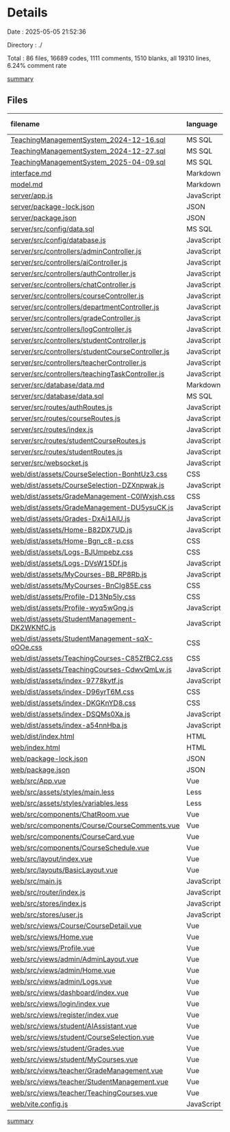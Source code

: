 # Details

Date : 2025-05-05 21:52:36

Directory : ./

Total : 86 files,  16689 codes, 1111 comments, 1510 blanks, all 19310 lines, 6.24% comment rate

[summary](results.md)

## Files
| filename | language | code | comment | blank | total | comment rate |
| :--- | :--- | ---: | ---: | ---: | ---: | ---: |
| [TeachingManagementSystem_2024-12-16.sql](../TeachingManagementSystem_2024-12-16.sql) | MS SQL | 652 | 34 | 106 | 792 | 4.96% |
| [TeachingManagementSystem_2024-12-27.sql](../TeachingManagementSystem_2024-12-27.sql) | MS SQL | 765 | 45 | 131 | 941 | 5.56% |
| [TeachingManagementSystem_2025-04-09.sql](../TeachingManagementSystem_2025-04-09.sql) | MS SQL | 1,410 | 45 | 140 | 1,595 | 3.09% |
| [interface.md](../interface.md) | Markdown | 5 | 0 | 1 | 6 | 0.00% |
| [model.md](../model.md) | Markdown | 1 | 0 | 0 | 1 | 0.00% |
| [server/app.js](../server/app.js) | JavaScript | 67 | 10 | 14 | 91 | 12.99% |
| [server/package-lock.json](../server/package-lock.json) | JSON | 2,070 | 0 | 1 | 2,071 | 0.00% |
| [server/package.json](../server/package.json) | JSON | 26 | 0 | 1 | 27 | 0.00% |
| [server/src/config/data.sql](../server/src/config/data.sql) | MS SQL | 14 | 2 | 1 | 17 | 12.50% |
| [server/src/config/database.js](../server/src/config/database.js) | JavaScript | 23 | 1 | 4 | 28 | 4.17% |
| [server/src/controllers/adminController.js](../server/src/controllers/adminController.js) | JavaScript | 32 | 4 | 5 | 41 | 11.11% |
| [server/src/controllers/aiController.js](../server/src/controllers/aiController.js) | JavaScript | 67 | 5 | 11 | 83 | 6.94% |
| [server/src/controllers/authController.js](../server/src/controllers/authController.js) | JavaScript | 163 | 10 | 18 | 191 | 5.78% |
| [server/src/controllers/chatController.js](../server/src/controllers/chatController.js) | JavaScript | 49 | 2 | 5 | 56 | 3.92% |
| [server/src/controllers/courseController.js](../server/src/controllers/courseController.js) | JavaScript | 665 | 39 | 71 | 775 | 5.54% |
| [server/src/controllers/departmentController.js](../server/src/controllers/departmentController.js) | JavaScript | 70 | 4 | 8 | 82 | 5.41% |
| [server/src/controllers/gradeController.js](../server/src/controllers/gradeController.js) | JavaScript | 118 | 8 | 13 | 139 | 6.35% |
| [server/src/controllers/logController.js](../server/src/controllers/logController.js) | JavaScript | 43 | 3 | 5 | 51 | 6.52% |
| [server/src/controllers/studentController.js](../server/src/controllers/studentController.js) | JavaScript | 162 | 14 | 22 | 198 | 7.95% |
| [server/src/controllers/studentCourseController.js](../server/src/controllers/studentCourseController.js) | JavaScript | 281 | 24 | 34 | 339 | 7.87% |
| [server/src/controllers/teacherController.js](../server/src/controllers/teacherController.js) | JavaScript | 314 | 11 | 29 | 354 | 3.38% |
| [server/src/controllers/teachingTaskController.js](../server/src/controllers/teachingTaskController.js) | JavaScript | 431 | 28 | 48 | 507 | 6.10% |
| [server/src/database/data.md](../server/src/database/data.md) | Markdown | 143 | 0 | 26 | 169 | 0.00% |
| [server/src/database/data.sql](../server/src/database/data.sql) | MS SQL | 488 | 71 | 71 | 630 | 12.70% |
| [server/src/routes/authRoutes.js](../server/src/routes/authRoutes.js) | JavaScript | 6 | 2 | 3 | 11 | 25.00% |
| [server/src/routes/courseRoutes.js](../server/src/routes/courseRoutes.js) | JavaScript | 10 | 0 | 3 | 13 | 0.00% |
| [server/src/routes/index.js](../server/src/routes/index.js) | JavaScript | 118 | 29 | 29 | 176 | 19.73% |
| [server/src/routes/studentCourseRoutes.js](../server/src/routes/studentCourseRoutes.js) | JavaScript | 9 | 0 | 3 | 12 | 0.00% |
| [server/src/routes/studentRoutes.js](../server/src/routes/studentRoutes.js) | JavaScript | 8 | 0 | 3 | 11 | 0.00% |
| [server/src/websocket.js](../server/src/websocket.js) | JavaScript | 61 | 9 | 15 | 85 | 12.86% |
| [web/dist/assets/CourseSelection-BonhtUz3.css](../web/dist/assets/CourseSelection-BonhtUz3.css) | CSS | 1 | 0 | 1 | 2 | 0.00% |
| [web/dist/assets/CourseSelection-DZXnpwak.js](../web/dist/assets/CourseSelection-DZXnpwak.js) | JavaScript | 1 | 0 | 1 | 2 | 0.00% |
| [web/dist/assets/GradeManagement-C0IWxjsh.css](../web/dist/assets/GradeManagement-C0IWxjsh.css) | CSS | 1 | 0 | 1 | 2 | 0.00% |
| [web/dist/assets/GradeManagement-DU5ysuCK.js](../web/dist/assets/GradeManagement-DU5ysuCK.js) | JavaScript | 1 | 0 | 1 | 2 | 0.00% |
| [web/dist/assets/Grades-DxAi1AlU.js](../web/dist/assets/Grades-DxAi1AlU.js) | JavaScript | 1 | 0 | 1 | 2 | 0.00% |
| [web/dist/assets/Home-B82DX7UD.js](../web/dist/assets/Home-B82DX7UD.js) | JavaScript | 1 | 0 | 1 | 2 | 0.00% |
| [web/dist/assets/Home-Bgn_c8-p.css](../web/dist/assets/Home-Bgn_c8-p.css) | CSS | 1 | 0 | 1 | 2 | 0.00% |
| [web/dist/assets/Logs-BJUmpebz.css](../web/dist/assets/Logs-BJUmpebz.css) | CSS | 1 | 0 | 1 | 2 | 0.00% |
| [web/dist/assets/Logs-DVsW15Df.js](../web/dist/assets/Logs-DVsW15Df.js) | JavaScript | 1 | 0 | 1 | 2 | 0.00% |
| [web/dist/assets/MyCourses-BB_RP8Rb.js](../web/dist/assets/MyCourses-BB_RP8Rb.js) | JavaScript | 1 | 0 | 1 | 2 | 0.00% |
| [web/dist/assets/MyCourses-BnCIg85E.css](../web/dist/assets/MyCourses-BnCIg85E.css) | CSS | 1 | 0 | 1 | 2 | 0.00% |
| [web/dist/assets/Profile-D13Np5ly.css](../web/dist/assets/Profile-D13Np5ly.css) | CSS | 1 | 0 | 1 | 2 | 0.00% |
| [web/dist/assets/Profile-wyq5wGng.js](../web/dist/assets/Profile-wyq5wGng.js) | JavaScript | 1 | 0 | 1 | 2 | 0.00% |
| [web/dist/assets/StudentManagement-DK2WKNfC.js](../web/dist/assets/StudentManagement-DK2WKNfC.js) | JavaScript | 1 | 0 | 1 | 2 | 0.00% |
| [web/dist/assets/StudentManagement-sqX-oOOe.css](../web/dist/assets/StudentManagement-sqX-oOOe.css) | CSS | 1 | 0 | 1 | 2 | 0.00% |
| [web/dist/assets/TeachingCourses-C85ZfBC2.css](../web/dist/assets/TeachingCourses-C85ZfBC2.css) | CSS | 1 | 0 | 1 | 2 | 0.00% |
| [web/dist/assets/TeachingCourses-CdwvQmLw.js](../web/dist/assets/TeachingCourses-CdwvQmLw.js) | JavaScript | 1 | 0 | 1 | 2 | 0.00% |
| [web/dist/assets/index-9778kytf.js](../web/dist/assets/index-9778kytf.js) | JavaScript | 9 | 499 | 0 | 508 | 98.23% |
| [web/dist/assets/index-D96yrT6M.css](../web/dist/assets/index-D96yrT6M.css) | CSS | 1 | 0 | 1 | 2 | 0.00% |
| [web/dist/assets/index-DKGKnYD8.css](../web/dist/assets/index-DKGKnYD8.css) | CSS | 1 | 0 | 1 | 2 | 0.00% |
| [web/dist/assets/index-DSQMs0Xa.js](../web/dist/assets/index-DSQMs0Xa.js) | JavaScript | 1 | 0 | 1 | 2 | 0.00% |
| [web/dist/assets/index-a54nnHba.js](../web/dist/assets/index-a54nnHba.js) | JavaScript | 1 | 0 | 1 | 2 | 0.00% |
| [web/dist/index.html](../web/dist/index.html) | HTML | 14 | 0 | 0 | 14 | 0.00% |
| [web/index.html](../web/index.html) | HTML | 13 | 0 | 0 | 13 | 0.00% |
| [web/package-lock.json](../web/package-lock.json) | JSON | 2,779 | 0 | 1 | 2,780 | 0.00% |
| [web/package.json](../web/package.json) | JSON | 30 | 0 | 1 | 31 | 0.00% |
| [web/src/App.vue](../web/src/App.vue) | Vue | 7 | 0 | 2 | 9 | 0.00% |
| [web/src/assets/styles/main.less](../web/src/assets/styles/main.less) | Less | 13 | 1 | 2 | 16 | 7.14% |
| [web/src/assets/styles/variables.less](../web/src/assets/styles/variables.less) | Less | 4 | 1 | 0 | 5 | 20.00% |
| [web/src/components/ChatRoom.vue](../web/src/components/ChatRoom.vue) | Vue | 180 | 0 | 29 | 209 | 0.00% |
| [web/src/components/Course/CourseComments.vue](../web/src/components/Course/CourseComments.vue) | Vue | 95 | 3 | 16 | 114 | 3.06% |
| [web/src/components/CourseCard.vue](../web/src/components/CourseCard.vue) | Vue | 45 | 0 | 6 | 51 | 0.00% |
| [web/src/components/CourseSchedule.vue](../web/src/components/CourseSchedule.vue) | Vue | 328 | 20 | 51 | 399 | 5.75% |
| [web/src/layout/index.vue](../web/src/layout/index.vue) | Vue | 18 | 0 | 2 | 20 | 0.00% |
| [web/src/layouts/BasicLayout.vue](../web/src/layouts/BasicLayout.vue) | Vue | 144 | 7 | 21 | 172 | 4.64% |
| [web/src/main.js](../web/src/main.js) | JavaScript | 18 | 1 | 4 | 23 | 5.26% |
| [web/src/router/index.js](../web/src/router/index.js) | JavaScript | 124 | 3 | 11 | 138 | 2.36% |
| [web/src/stores/index.js](../web/src/stores/index.js) | JavaScript | 3 | 0 | 2 | 5 | 0.00% |
| [web/src/stores/user.js](../web/src/stores/user.js) | JavaScript | 23 | 0 | 3 | 26 | 0.00% |
| [web/src/views/Course/CourseDetail.vue](../web/src/views/Course/CourseDetail.vue) | Vue | 992 | 48 | 105 | 1,145 | 4.62% |
| [web/src/views/Home.vue](../web/src/views/Home.vue) | Vue | 269 | 0 | 37 | 306 | 0.00% |
| [web/src/views/Profile.vue](../web/src/views/Profile.vue) | Vue | 175 | 7 | 14 | 196 | 3.85% |
| [web/src/views/admin/AdminLayout.vue](../web/src/views/admin/AdminLayout.vue) | Vue | 86 | 0 | 12 | 98 | 0.00% |
| [web/src/views/admin/Home.vue](../web/src/views/admin/Home.vue) | Vue | 90 | 0 | 9 | 99 | 0.00% |
| [web/src/views/admin/Logs.vue](../web/src/views/admin/Logs.vue) | Vue | 124 | 6 | 13 | 143 | 4.62% |
| [web/src/views/dashboard/index.vue](../web/src/views/dashboard/index.vue) | Vue | 7 | 0 | 1 | 8 | 0.00% |
| [web/src/views/login/index.vue](../web/src/views/login/index.vue) | Vue | 224 | 0 | 31 | 255 | 0.00% |
| [web/src/views/register/index.vue](../web/src/views/register/index.vue) | Vue | 370 | 13 | 46 | 429 | 3.39% |
| [web/src/views/student/AIAssistant.vue](../web/src/views/student/AIAssistant.vue) | Vue | 308 | 6 | 46 | 360 | 1.91% |
| [web/src/views/student/CourseSelection.vue](../web/src/views/student/CourseSelection.vue) | Vue | 393 | 21 | 39 | 453 | 5.07% |
| [web/src/views/student/Grades.vue](../web/src/views/student/Grades.vue) | Vue | 7 | 0 | 1 | 8 | 0.00% |
| [web/src/views/student/MyCourses.vue](../web/src/views/student/MyCourses.vue) | Vue | 328 | 13 | 38 | 379 | 3.81% |
| [web/src/views/teacher/GradeManagement.vue](../web/src/views/teacher/GradeManagement.vue) | Vue | 302 | 16 | 30 | 348 | 5.03% |
| [web/src/views/teacher/StudentManagement.vue](../web/src/views/teacher/StudentManagement.vue) | Vue | 400 | 19 | 39 | 458 | 4.53% |
| [web/src/views/teacher/TeachingCourses.vue](../web/src/views/teacher/TeachingCourses.vue) | Vue | 452 | 27 | 55 | 534 | 5.64% |
| [web/vite.config.js](../web/vite.config.js) | JavaScript | 23 | 0 | 1 | 24 | 0.00% |

[summary](results.md)